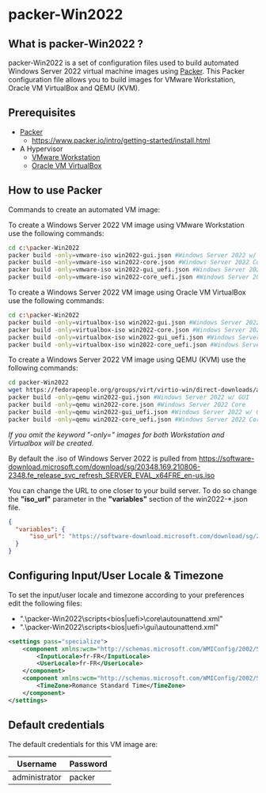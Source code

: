 # packer-Win2022

## What is packer-Win2022 ?

packer-Win2022 is a set of configuration files used to build automated Windows Server 2022 virtual machine images using [Packer](https://www.packer.io/).
This Packer configuration file allows you to build images for VMware Workstation, Oracle VM VirtualBox and QEMU (KVM).

## Prerequisites

- [Packer](https://www.packer.io/downloads.html)
  - <https://www.packer.io/intro/getting-started/install.html>
- A Hypervisor
  - [VMware Workstation](https://www.vmware.com/products/workstation-pro.html)
  - [Oracle VM VirtualBox](https://www.virtualbox.org/)

## How to use Packer

Commands to create an automated VM image:

To create a Windows Server 2022 VM image using VMware Workstation use the following commands:

```sh
cd c:\packer-Win2022
packer build -only=vmware-iso win2022-gui.json #Windows Server 2022 w/ GUI
packer build -only=vmware-iso win2022-core.json #Windows Server 2022 Core
packer build -only=vmware-iso win2022-gui_uefi.json #Windows Server 2022 w/ GUI using UEFI
packer build -only=vmware-iso win2022-core_uefi.json #Windows Server 2022 Core using UEFI
```

To create a Windows Server 2022 VM image using Oracle VM VirtualBox use the following commands:

```sh
cd c:\packer-Win2022
packer build -only=virtualbox-iso win2022-gui.json #Windows Server 2022 w/ GUI
packer build -only=virtualbox-iso win2022-core.json #Windows Server 2022 Core
packer build -only=virtualbox-iso win2022-gui_uefi.json #Windows Server 2022 w/ GUI using UEFI
packer build -only=virtualbox-iso win2022-core_uefi.json #Windows Server 2022 Core using UEFI
```

To create a Windows Server 2022 VM image using QEMU (KVM) use the following commands:

```sh
cd packer-Win2022
wget https://fedorapeople.org/groups/virt/virtio-win/direct-downloads/archive-virtio/virtio-win-0.1.229-1/virtio-win-0.1.229.iso
packer build -only=qemu win2022-gui.json #Windows Server 2022 w/ GUI
packer build -only=qemu win2022-core.json #Windows Server 2022 Core
packer build -only=qemu win2022-gui_uefi.json #Windows Server 2022 w/ GUI using UEFI
packer build -only=qemu win2022-core_uefi.json #Windows Server 2022 Core using UEFI
```

*If you omit the keyword "-only=" images for both Workstation and Virtualbox will be created.*

By default the .iso of Windows Server 2022 is pulled from <https://software-download.microsoft.com/download/sg/20348.169.210806-2348.fe_release_svc_refresh_SERVER_EVAL_x64FRE_en-us.iso>

You can change the URL to one closer to your build server. To do so change the **"iso_url"** parameter in the **"variables"** section of the win2022-*.json file.

```json
{
  "variables": {
      "iso_url": "https://software-download.microsoft.com/download/sg/20348.169.210806-2348.fe_release_svc_refresh_SERVER_EVAL_x64FRE_en-us.iso"
  }
}
```

## Configuring Input/User Locale & Timezone

To set the input/user locale and timezone according to your preferences edit the following files:

- ".\packer-Win2022\scripts\<bios|uefi>\core\autounattend.xml"
- ".\packer-Win2022\scripts\<bios|uefi>\gui\autounattend.xml"

```xml
<settings pass="specialize">
    <component xmlns:wcm="http://schemas.microsoft.com/WMIConfig/2002/State" xmlns:xsi="http://www.w3.org/2001/XMLSchema-instance" name="Microsoft-Windows-International-Core" processorArchitecture="amd64" publicKeyToken="31bf3856ad364e35" language="neutral" versionScope="nonSxS">
        <InputLocale>fr-FR</InputLocale>
        <UserLocale>fr-FR</UserLocale>
    </component>
    <component xmlns:wcm="http://schemas.microsoft.com/WMIConfig/2002/State" xmlns:xsi="http://www.w3.org/2001/XMLSchema-instance" name="Microsoft-Windows-Shell-Setup" processorArchitecture="amd64" publicKeyToken="31bf3856ad364e35" language="neutral" versionScope="nonSxS">
        <TimeZone>Romance Standard Time</TimeZone>
    </component>
</settings>
```

## Default credentials

The default credentials for this VM image are:

|Username|Password|
|--------|--------|
|administrator|packer|
